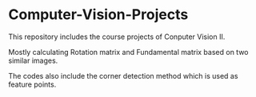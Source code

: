 # Computer-Vision-Projects

This repository includes the course projects of Conputer Vision II.

Mostly calculating Rotation matrix and Fundamental matrix based on two similar images. 

The codes also include the corner detection method which is used as feature points.
